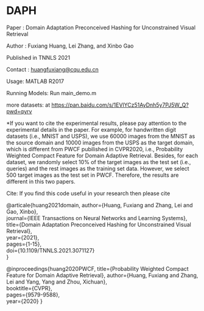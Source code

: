 # DAPH
Paper : Domain Adaptation Preconceived Hashing for Unconstrained Visual Retrieval

Author : Fuxiang Huang, Lei Zhang, and Xinbo Gao

Published in TNNLS 2021

Contact : huangfuxiang@cqu.edu.cn


Usage:  MATLAB R2017

Running Models:  Run main_demo.m

more datasets: at https://pan.baidu.com/s/1EVlYCz51AyDnh5y7PJ5W_Q?pwd=qyrv

*If you want to cite the experimental results, please pay attention to the experimental details in the paper. For example, for handwritten digit datasets (i.e., MNIST and USPS),  we use 60000 images from the MNIST as the source domain and 10000 images from the USPS as the target domain, which is different from PWCF pubilished in CVPR2020, i.e., Probability Weighted Compact Feature for Domain Adaptive Retrieval. Besides, for each dataset, we randomly select 10% of the target images as the test set (i.e., queries) and the rest images as the training set data. However, we select 500 target images as the test set in PWCF. Therefore, the results are different in this two papers. 


Cite: If you find this code useful in your research then please cite

@articale{huang2021domain,
  author={Huang, Fuxiang and Zhang, Lei and Gao, Xinbo},    
  journal={IEEE Transactions on Neural Networks and Learning Systems},    
  title={Domain Adaptation Preconceived Hashing for Unconstrained Visual Retrieval},    
  year={2021},  
  pages={1-15},    
  doi={10.1109/TNNLS.2021.3071127}  
}

@inproceedings{huang2020PWCF,
  title={Probability Weighted Compact Feature for Domain Adaptive Retrieval},
  author={Huang, Fuxiang and Zhang, Lei and Yang, Yang and Zhou, Xichuan},    
  booktitle={CVPR},    
  pages={9579-9588},    
  year={2020}
}
